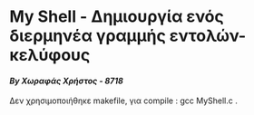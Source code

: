 # My Shell - Δημιουργία ενός διερμηνέα γραμμής εντολών-κελύφους
<i><b><h4>By Χωραφάς Χρήστος - 8718</b></h4></i>


Δεν χρησιμοποιήθηκε makefile, για compile : gcc MyShell.c
. 
 
